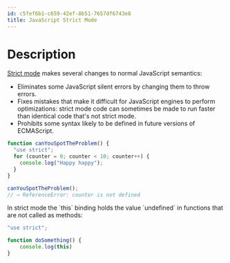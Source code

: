 ```yaml
---
id: c5fef6b1-c659-42ef-8b51-7657df6743e8
title: JavaScript Strict Mode
---
```


# Description

[Strict
mode](https://developer.mozilla.org/en-US/docs/Web/JavaScript/Reference/Strict_mode)
makes several changes to normal JavaScript semantics:

-   Eliminates some JavaScript silent errors by changing them to throw
    errors.
-   Fixes mistakes that make it difficult for JavaScript engines to
    perform optimizations: strict mode code can sometimes be made to run
    faster than identical code that's not strict mode.
-   Prohibits some syntax likely to be defined in future versions of
    ECMAScript.

``` javascript
function canYouSpotTheProblem() {
  "use strict";
  for (counter = 0; counter < 10; counter++) {
    console.log("Happy happy");
  }
}

canYouSpotTheProblem();
// → ReferenceError: counter is not defined
```

In strict mode the \`this\` binding holds the value \`undefined\` in
functions that are not called as methods:

``` javascript
"use strict";

function doSomething() {
    console.log(this)
}
```

